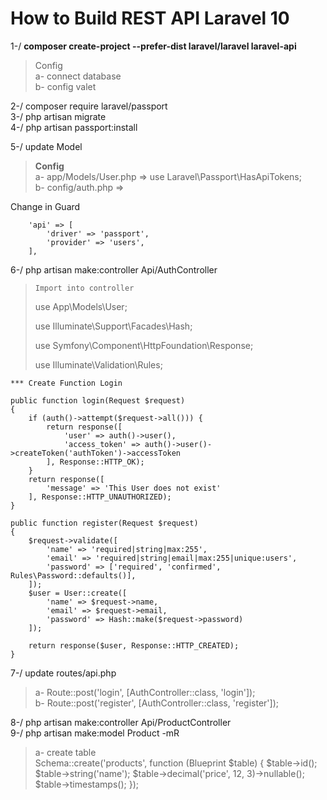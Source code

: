 # How to Build REST API Laravel 10

1-/ __composer create-project --prefer-dist laravel/laravel laravel-api__  <br/>
> Config <br/>
 >a- connect database <br/>
 >b- config valet <br/>

2-/ composer require laravel/passport <br/>
3-/ php artisan migrate <br/>
4-/ php artisan passport:install<br/>

5-/ update Model <br/>
> __Config__ <br/>
    a- app/Models/User.php => use Laravel\Passport\HasApiTokens; <br/>
    b- config/auth.php =>  <br/>

<html>
<body>
<p>Change in Guard</p>
</body>
</html>

        'api' => [
            'driver' => 'passport',
            'provider' => 'users',
        ],
6-/ php artisan make:controller Api/AuthController  <br/>
>`Import into controller `<br/>
>  <html>
>  <body>
>     <p>use App\Models\User; </p>
>     <p>use Illuminate\Support\Facades\Hash;</p>
>     <p>use Symfony\Component\HttpFoundation\Response;</p>
>     <p>use Illuminate\Validation\Rules;</p>
> </body>
> </html>

    *** Create Function Login 

    public function login(Request $request)
    {
        if (auth()->attempt($request->all())) {
            return response([
                'user' => auth()->user(),
                'access_token' => auth()->user()->createToken('authToken')->accessToken
            ], Response::HTTP_OK);
        }
        return response([
            'message' => 'This User does not exist'
        ], Response::HTTP_UNAUTHORIZED);
    }

    public function register(Request $request)
    {
        $request->validate([
            'name' => 'required|string|max:255',
            'email' => 'required|string|email|max:255|unique:users',
            'password' => ['required', 'confirmed', Rules\Password::defaults()],
        ]);
        $user = User::create([
            'name' => $request->name,
            'email' => $request->email,
            'password' => Hash::make($request->password)
        ]);

        return response($user, Response::HTTP_CREATED);
    }

7-/ update routes/api.php </br>
> a- Route::post('login', [AuthController::class, 'login']);</br>
> b- Route::post('register', [AuthController::class, 'register']);</br>

8-/ php artisan make:controller Api/ProductController</br>
9-/ php artisan make:model Product -mR   </br>
> a- create table </br>
        Schema::create('products', function (Blueprint $table) {
            $table->id();
            $table->string('name');
            $table->decimal('price', 12, 3)->nullable();
            $table->timestamps();
        });
